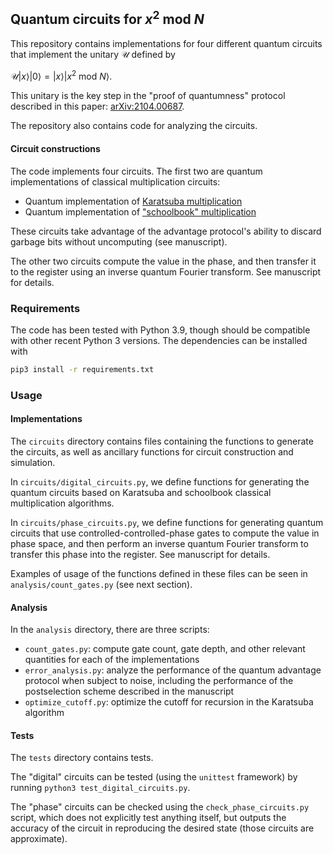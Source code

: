 ## Quantum circuits for *x*<sup>2</sup> mod *N*

This repository contains implementations for four different quantum circuits that implement the unitary 𝒰 defined by

𝒰\|*x*⟩\|0⟩ = \|*x*⟩\|*x*<sup>2</sup> mod *N*⟩.

This unitary is the key step in the "proof of quantumness" protocol described in this paper: [arXiv:2104.00687](https://arxiv.org/abs/2104.00687).

The repository also contains code for analyzing the circuits.

#### Circuit constructions

The code implements four circuits. The first two are quantum implementations of classical multiplication circuits:

 - Quantum implementation of [Karatsuba multiplication](https://en.wikipedia.org/wiki/Karatsuba_algorithm)
 - Quantum implementation of ["schoolbook" multiplication](https://en.wikipedia.org/wiki/Multiplication_algorithm#Long_multiplication)

These circuits take advantage of the advantage protocol's ability to discard garbage bits without uncomputing (see manuscript).

The other two circuits compute the value in the phase, and then transfer it to the register using an inverse quantum Fourier transform. See manuscript for details.

### Requirements

 The code has been tested with Python 3.9, though should be compatible with other recent Python 3 versions. The dependencies can be installed with

```bash
pip3 install -r requirements.txt
```

### Usage

#### Implementations

The `circuits` directory contains files containing the functions to generate the circuits, as well as ancillary functions for circuit construction and simulation.

In `circuits/digital_circuits.py`, we define functions for generating the quantum circuits based on Karatsuba and schoolbook classical multiplication algorithms.

In `circuits/phase_circuits.py`, we define functions for generating quantum circuits that use controlled-controlled-phase gates to compute the value in phase space, and then perform an inverse quantum Fourier transform to transfer this phase into the register. See manuscript for details.

Examples of usage of the functions defined in these files can be seen in `analysis/count_gates.py` (see next section).

#### Analysis

In the `analysis` directory, there are three scripts:

 - `count_gates.py`: compute gate count, gate depth, and other relevant quantities for each of the implementations
 - `error_analysis.py`: analyze the performance of the quantum advantage protocol when subject to noise, including the performance of the postselection scheme described in the manuscript
 - `optimize_cutoff.py`: optimize the cutoff for recursion in the Karatsuba algorithm

#### Tests

 The `tests` directory contains tests.

 The "digital" circuits can be tested (using the `unittest` framework) by running `python3 test_digital_circuits.py`.

 The "phase" circuits can be checked using the `check_phase_circuits.py` script, which does not explicitly test anything itself, but outputs the accuracy of the circuit in reproducing the desired state (those circuits are approximate).